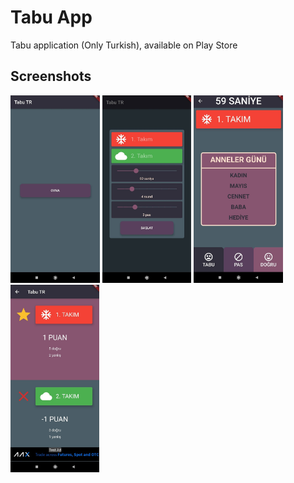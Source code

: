 # Tabu App

Tabu application (Only Turkish), available on Play Store

## Screenshots

<img src="mainsc.jpeg" height="300em" /> <img src="settingssc.jpeg" height="300em" />
<img src="playsc.jpeg" height="300em" /> <img src="resultsc.jpeg" height="300em" />
